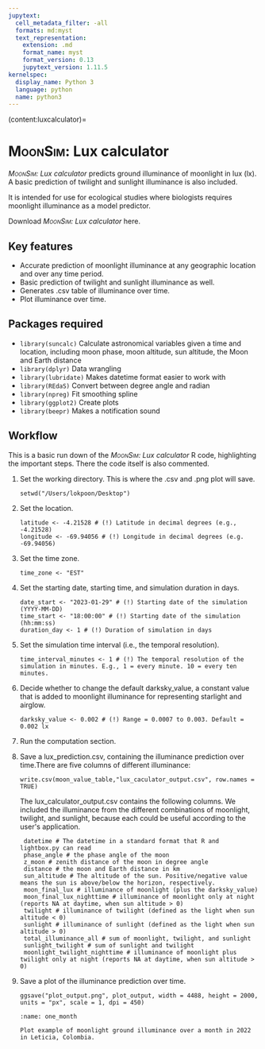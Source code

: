 ```yaml
---
jupytext:
  cell_metadata_filter: -all
  formats: md:myst
  text_representation:
    extension: .md
    format_name: myst
    format_version: 0.13
    jupytext_version: 1.11.5
kernelspec:
  display_name: Python 3
  language: python
  name: python3
---
```

(content:luxcalculator)=
# <span style="font-variant:small-caps;">MoonSim</span>: Lux calculator

_<span style="font-variant:small-caps;">MoonSim</span>: Lux calculator_ predicts ground illuminance of moonlight in lux (lx). A basic prediction of twilight and sunlight illuminance is also included.

It is intended for use for ecological studies where biologists requires moonlight illuminance as a model predictor.

Download _<span style="font-variant:small-caps;">MoonSim</span>: Lux calculator_ here.

## Key features

- Accurate prediction of moonlight illuminance at any geographic location and over any time period.
- Basic prediction of twilight and sunlight illuminance as well.
- Generates .csv table of illuminance over time.
- Plot illuminance over time.

##  Packages required
- `library(suncalc)` Calculate astronomical variables given a time and location, including moon phase, moon altitude, sun altitude, the Moon and Earth distance
- `library(dplyr)` Data wrangling
- `library(lubridate)` Makes datetime format easier to work with
- `library(REdaS)` Convert between degree angle and radian
- `library(npreg)` Fit smoothing spline
- `library(ggplot2)` Create plots
- `library(beepr)` Makes a notification sound

##  Workflow
This is a basic run down of the _<span style="font-variant:small-caps;">MoonSim</span>: Lux calculator_ R code, highlighting the important steps. There the code itself is also commented.
1. Set the working directory. This is where the .csv and .png plot will save.

    ```
    setwd("/Users/lokpoon/Desktop")
    ```

2. Set the location.

    ```
    latitude <- -4.21528 # (!) Latitude in decimal degrees (e.g., -4.21528)
    longitude <- -69.94056 # (!) Longitude in decimal degrees (e.g. -69.94056)
    ```

3. Set the time zone.

    ```
    time_zone <- "EST"
    ```

5. Set the starting date, starting time, and simulation duration in days.

    ```
    date_start <- "2023-01-29" # (!) Starting date of the simulation (YYYY-MM-DD)
    time_start <- "18:00:00" # (!) Starting date of the simulation (hh:mm:ss)
    duration_day <- 1 # (!) Duration of simulation in days
    ```

6. Set the simulation time interval (i.e., the temporal resolution).

    ```
    time_interval_minutes <- 1 # (!) The temporal resolution of the simulation in minutes. E.g., 1 = every minute. 10 = every ten minutes.
    ```

7. Decide whether to change the default darksky_value, a constant value that is added to moonlight illuminance for representing starlight and airglow.

    ```
    darksky_value <- 0.002 # (!) Range = 0.0007 to 0.003. Default = 0.002 lx
    ```

8. Run the computation section.
9. Save a lux_prediction.csv, containing the illuminance prediction over time.There are five columns of different illuminance:

    ```
    write.csv(moon_value_table,"lux_caculator_output.csv", row.names = TRUE)
    ```

    The lux_calculator_output.csv contains the following columns. We included the illuminance from the different combinations of moonlight, twilight, and sunlight, because each could be useful according to the user's application.

   ```
    datetime # The datetime in a standard format that R and lightbox.py can read
    phase_angle # the phase angle of the moon
    z_moon # zenith distance of the moon in degree angle
    distance # the moon and Earth distance in km
    sun_altitude # The altitude of the sun. Positive/negative value means the sun is above/below the horizon, respectively.
    moon_final_lux # illuminance of moonlight (plus the darksky_value)
    moon_final_lux_nighttime # illuminance of moonlight only at night (reports NA at daytime, when sun altitude > 0)
    twilight # illuminance of twilight (defined as the light when sun altitude < 0)
    sunlight # illuminance of sunlight (defined as the light when sun altitude > 0)
    total_illuminance_all # sum of moonlight, twilight, and sunlight
    sunlight_twilight # sum of sunlight and twilight
    moonlight_twilight_nighttime # illuminance of moonlight plus twilight only at night (reports NA at daytime, when sun altitude > 0)
   ```

10. Save a plot of the illuminance prediction over time.

    ```
    ggsave("plot_output.png", plot_output, width = 4488, height = 2000, units = "px", scale = 1, dpi = 450)
    ```
    
    
    
    
    ```{figure} /images/one_month.png
    :name: one_month

    Plot example of moonlight ground illuminance over a month in 2022 in Leticia, Colombia.
    ```
